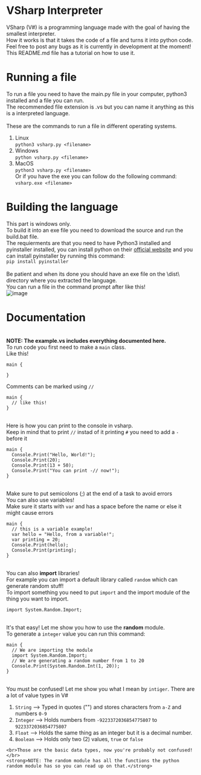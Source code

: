 # VSharp Interpreter

VSharp (V#) is a programming language made with the goal of having the smallest interpreter.
<br>How it works is that it takes the code of a file and turns it into python code.</br>
Feel free to post any bugs as it is currently in development at the moment!
<br>This README.md file has a tutorial on how to use it.</br>

# Running a file
To run a file you need to have the main.py file in your computer, python3 installed and a file you can run.
<br>The recommended file extension is .vs but you can name it anything as this is a interpreted language.</br>
<br>These are the commands to run a file in different operating systems.</br>
1. Linux
<br>`python3 vsharp.py <filename>`</br>
2. Windows
<br>`python vsharp.py <filename>`</br>
3. MacOS
<br>`python3 vsharp.py <filename>`</br>
Or if you have the exe you can follow do the following command:
<br>`vsharp.exe <filename>`</br>

# Building the language
This part is windows only.
<br>To build it into an exe file you need to download the source and run the build.bat file.</br>
The requierments are that you need to have Python3 installed and pyinstaller installed, you can install python on their <a href="https://www.python.org/">official website</a> and you can install pyinstaller by running this command: <br>`pip install pyinstaller`</br>
<br>Be patient and when its done you should have an exe file on the \dist\ directory where you extracted the language.</br>
You can run a file in the command prompt after like this!
<br>
![image](https://user-images.githubusercontent.com/68329886/182557690-05c89078-99fa-4640-9cc6-d3e405259ee7.png)
</br>

# Documentation

<br><strong>NOTE: The example.vs includes everything documented here.</strong></br>
To run code you first need to make a `main` class.
<br>Like this!</br>
```
main {

}
```
Comments can be marked using `//`
```
main {
  // like this!
}
```
<br>Here is how you can print to the console in vsharp.</br>
Keep in mind that to print `//` instad of it printing `#` you need to add a `-` before it
```
main {
  Console.Print("Hello, World!");
  Console.Print(20);
  Console.Print(13 + 50);
  Console.Print("You can print -// now!");
}
```
<br>Make sure to put semicolons (;) at the end of a task to avoid errors</br>
You can also use variables!
<br>Make sure it starts with `var` and has a space before the name or else it might cause errors</br>
```
main {
  // this is a variable example!
  var hello = "Hello, from a variable!";
  var printing = 20;
  Console.Print(hello);
  Console.Print(printing);
}
```
<br>You can also <strong>import</strong> libraries!</br>
For example you can import a default library called `random` which can generate random stuff!
<br>To import something you need to put `import` and the import module of the thing you want to import.</br>
```
import System.Random.Import;
```
<br>It's that easy! Let me show you how to use the <strong>random</strong> module.</br>
To generate a `integer` value you can run this command:
```
main {
  // We are importing the module
  import System.Random.Import;
  // We are generating a random number from 1 to 20
  Console.Print(System.Random.Int(1, 20));
}
```
<br>You must be confused! Let me show you what I mean by `intiger`. There are a lot of value types in V#</br>
1. `String` --> Typed in quotes ("") and stores characters from `a-Z` and numbers `0-9`
2. `Integer` --> Holds numbers from `-9223372036854775807` to `9223372036854775807`
3. `Float` --> Holds the same thing as an integer but it is a decimal number.
4. `Boolean` --> Holds only two (2) values, `true` or `false`
```
<br>Those are the basic data types, now you're probably not confused!</br>
<strong>NOTE: The random module has all the functions the python random module has so you can read up on that.</strong>
